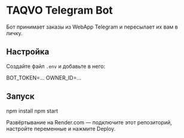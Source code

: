 # TAQVO Telegram Bot

Бот принимает заказы из WebApp Telegram и пересылает их вам в личку.

## Настройка

Создайте файл `.env` и добавьте в него:

BOT_TOKEN=...
OWNER_ID=...

## Запуск

npm install
npm start

Развёртывание на Render.com — подключите этот репозиторий, настройте переменные и нажмите Deploy.